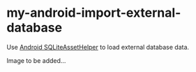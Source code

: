# my-android-import-external-database
Use [Android SQLiteAssetHelper](https://github.com/jgilfelt/android-sqlite-asset-helper) to load external database data.

Image to be added...
